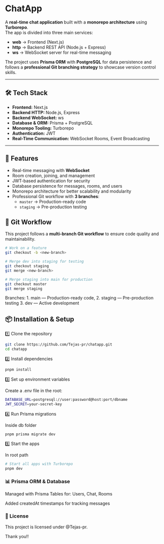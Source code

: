 # ChatApp

A **real-time chat application** built with a **monorepo architecture** using **Turborepo**.  
The app is divided into three main services:

- **web** → Frontend (Next.js)
- **http** → Backend REST API (Node.js + Express)
- **ws** → WebSocket server for real-time messaging

The project uses **Prisma ORM** with **PostgreSQL** for data persistence and follows a **professional Git branching strategy** to showcase version control skills.

---

## 🛠 Tech Stack

- **Frontend:** Next.js
- **Backend HTTP:** Node.js, Express
- **Backend WebSocket:** ws
- **Database & ORM:** Prisma + PostgreSQL
- **Monorepo Tooling:** Turborepo
- **Authentication:** JWT
- **Real-Time Communication:** WebSocket Rooms, Event Broadcasting

---

## 🚀 Features

- Real-time messaging with **WebSocket**
- Room creation, joining, and management
- JWT-based authentication for security
- Database persistence for messages, rooms, and users
- Monorepo architecture for better scalability and modularity
- Professional Git workflow with **3 branches**:
  - `master` → Production-ready code
  - `staging` → Pre-production testing

## 🌱 Git Workflow

This project follows a **multi-branch Git workflow** to ensure code quality and maintainability.

```bash
# Work on a feature
git checkout -b <new-branch>

# Merge dev into staging for testing
git checkout staging
git merge <new-branch>

# Merge staging into main for production
git checkout master
git merge staging
```

Branches: 1. main — Production-ready code, 2. staging — Pre-production testing 3. dev — Active development

## 📦 Installation & Setup

1️⃣ Clone the repository

```bash
git clone https://github.com/Tejas-pr/chatapp.git
cd chatapp
```

2️⃣ Install dependencies

```bash
pnpm install
```

3️⃣ Set up environment variables

Create a .env file in the root:

```bash
DATABASE_URL=postgresql://user:password@host:port/dbname
JWT_SECRET=your-secret-key
```

4️⃣ Run Prisma migrations

Inside db folder

```bash
pnpm prisma migrate dev
```

5️⃣ Start the apps

In root path

```bash
# Start all apps with Turborepo
pnpm dev
```

### 📊 Prisma ORM & Database

Managed with Prisma
Tables for:
Users, Chat, Rooms

Added createdAt timestamps for tracking messages

### 📝 License

This project is licensed under @Tejas-pr.

Thank you!!
